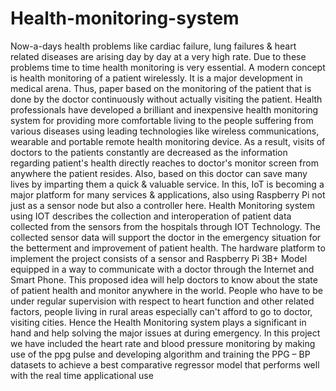 # Health-monitoring-system
Now-a-days health problems like cardiac failure, lung failures & heart related diseases are arising day by day at a very high rate. Due to these problems time to time health monitoring is very essential. A modern concept is health monitoring of a patient wirelessly. It is a major development in medical arena. Thus, paper based on the monitoring of the patient that is done by the doctor continuously without actually visiting the patient. Health professionals have developed a brilliant and inexpensive health monitoring system for providing more comfortable living to the people suffering from various diseases using leading technologies like wireless communications, wearable and portable remote health monitoring device. As a result, visits of doctors to the patients constantly are decreased as the information regarding patient's health directly reaches to doctor's monitor screen from anywhere the patient resides. Also, based on this doctor can save many lives by imparting them a quick & valuable service. In this, IoT is becoming a major platform for many services & applications, also using Raspberry Pi not just as a sensor node but also a controller here. Health Monitoring system using IOT describes the collection and interoperation of patient data collected from the sensors from the hospitals through IOT Technology. The collected sensor data will support the doctor in the emergency situation for the betterment and improvement of patient health. The hardware platform to implement the project consists of a sensor and Raspberry Pi 3B+ Model equipped in a way to communicate with a doctor through the Internet and Smart Phone. This proposed idea will help doctors to know about the state of patient health and monitor anywhere in the world. People who have to be under regular supervision with respect to heart function and other related factors, people living in rural areas especially can't afford to go to doctor, visiting cities. Hence the Health Monitoring system plays a significant in hand and help solving the major issues at during emergency. In this project we have included the heart rate and blood pressure monitoring by making use of the ppg pulse and developing algorithm and training the PPG – BP datasets to achieve a best comparative regressor model that performs well with the real time applicational use
